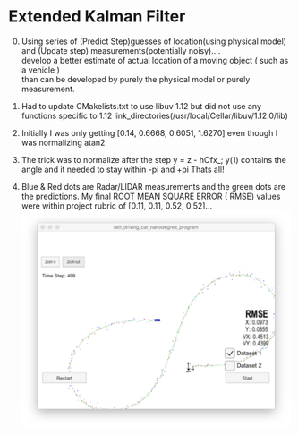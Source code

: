 <h1>Extended Kalman Filter</h1>

0. Using series of (Predict Step)guesses of location(using physical model)  
and (Update step) measurements(potentially noisy)....  
develop a better estimate of actual location of a moving object ( such as a vehicle )  
than can be developed by purely the physical model or purely measurement. 

1. Had to update CMakelists.txt to use libuv 1.12 but did not use any functions specific to 1.12
link_directories(/usr/local/Cellar/libuv/1.12.0/lib)

2. Initially I was only getting [0.14, 0.6668, 0.6051, 1.6270]
even though I was normalizing atan2

3. The trick was to normalize after the step 
y = z - hOfx_;
y(1) contains the angle and it needed to stay within -pi and +pi
Thats all!

4. Blue & Red dots are Radar/LIDAR measurements and the green dots are the predictions. My final ROOT MEAN SQUARE ERROR ( RMSE) values were within project rubric of [0.11, 0.11, 0.52, 0.52]...<img src="https://github.com/paragrt/SelfDrivingCARND/blob/master/TERM2/EKF/FInalRMSE.png" />
